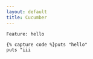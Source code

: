 ```yaml
---
layout: default
title: Cucumber
---
```


<pre class="sh_gherkin_en"><code>Feature: hello
</code></pre>

<pre class="sh_ruby"><code>{% capture code %}puts "hello"
puts "iii<ii"
{% endcapture %}{{ code | xml_escape }}</code></pre>
